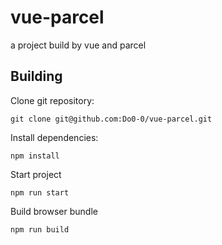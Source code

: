 # vue-parcel
a project build by vue and parcel

## Building

Clone git repository:

`git clone git@github.com:Do0-0/vue-parcel.git`

Install dependencies:

`npm install`

Start project

`npm run start`

Build browser bundle

`npm run build`

